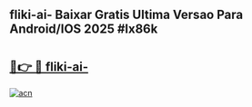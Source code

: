 ## fliki-ai- Baixar Gratis Ultima Versao Para Android/IOS 2025 #lx86k

# <h2><a href="https://ainizakaria.my?title=fliki-ai-&ref=20M">🔗👉 🔴 fliki-ai-</a></h2>

[![acn](https://github.com/user-attachments/assets/0f9c940e-d8b0-45ae-aac7-cd30a18b3e1c)](https://ainizakaria.my?title=fliki-ai-&ref=20M)

